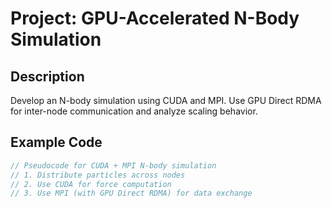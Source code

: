 # Project: GPU-Accelerated N-Body Simulation

## Description
Develop an N-body simulation using CUDA and MPI. Use GPU Direct RDMA for inter-node communication and analyze scaling behavior.

## Example Code
```c
// Pseudocode for CUDA + MPI N-body simulation
// 1. Distribute particles across nodes
// 2. Use CUDA for force computation
// 3. Use MPI (with GPU Direct RDMA) for data exchange
```
